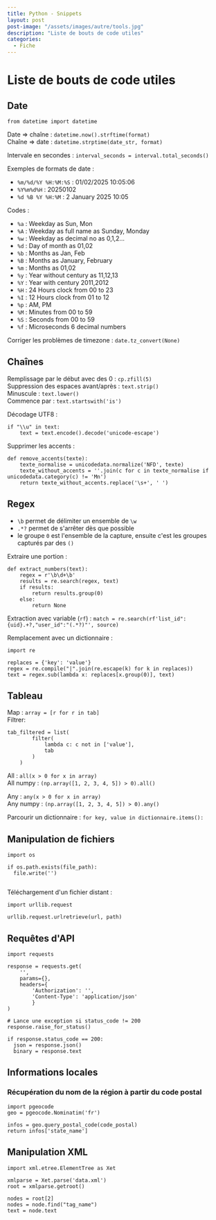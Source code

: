 ```yaml
---
title: Python - Snippets
layout: post  
post-image: "/assets/images/autre/tools.jpg"  
description: "Liste de bouts de code utiles"  
categories:
  - Fiche
---
```



# Liste de bouts de code utiles

## Date

`from datetime import datetime`

Date => chaîne : `datetime.now().strftime(format)`  
Chaîne => date : `datetime.strptime(date_str, format)`

Intervale en secondes : `interval_seconds = interval.total_seconds()`

Exemples de formats de date :
- `%m/%d/%Y %H:%M:%S` : 01/02/2025 10:05:06
- `%Y%m%d%H` : 20250102
- `%d %B %Y %H:%M` : 2 January 2025 10:05

Codes :
- `%a` :	Weekday as Sun, Mon
- `%A` :	Weekday as full name as Sunday, Monday
- `%w` :	Weekday as decimal no as 0,1,2...
- `%d` :	Day of month as 01,02
- `%b` :	Months as Jan, Feb
- `%B` :	Months as January, February
- `%m` :	Months as 01,02
- `%y` :	Year without century as 11,12,13
- `%Y` :	Year with century 2011,2012
- `%H` :	24 Hours clock from 00 to 23
- `%I` :	12 Hours clock from 01 to 12
- `%p` :	AM, PM
- `%M` :	Minutes from 00 to 59
- `%S` :	Seconds from 00 to 59
- `%f` :	Microseconds 6 decimal numbers

Corriger les problèmes de timezone : `date.tz_convert(None)`

## Chaînes

Remplissage par le début avec des 0 : `cp.zfill(5)`  
Suppression des espaces avant/après : `text.strip()`  
Minuscule : `text.lower()`  
Commence par : `text.startswith('is')`

Décodage UTF8 : 
``` 
if "\\u" in text:
    text = text.encode().decode('unicode-escape')
```

Supprimer les accents :
``` 
def remove_accents(texte):
    texte_normalise = unicodedata.normalize('NFD', texte)
    texte_without_accents = ''.join(c for c in texte_normalise if unicodedata.category(c) != 'Mn')
    return texte_without_accents.replace('\s+', ' ')
```

## Regex

- `\b` permet de délimiter un ensemble de `\w`
- `.*?` permet de s'arrêter dès que possible
- le groupe `0` est l'ensemble de la capture, ensuite c'est les groupes capturés par des `()`

Extraire une portion :
``` 
def extract_numbers(text):
    regex = r'\b\d+\b'
    results = re.search(regex, text)
    if results:
        return results.group(0)
    else:
        return None
```

Extraction avec variable (`rf`) :
`match = re.search(rf'list_id":{uid}.+?,"user_id":"(.*?)"', source)`

Remplacement avec un dictionnaire :
``` 
import re

replaces = {'key': 'value'}
regex = re.compile("|".join(re.escape(k) for k in replaces))
text = regex.sub(lambda x: replaces[x.group(0)], text)
```

## Tableau

Map : `array = [r for r in tab]`   
Filtrer:
```
tab_filtered = list(
        filter(
            lambda c: c not in ['value'], 
            tab
        )
    ) 
```  

All : `all(x > 0 for x in array)`  
All numpy : `(np.array([1, 2, 3, 4, 5]) > 0).all()`

Any : `any(x > 0 for x in array)`  
Any numpy : `(np.array([1, 2, 3, 4, 5]) > 0).any()`

Parcourir un dictionnaire : `for key, value in dictionnaire.items():`

## Manipulation de fichiers

```
import os

if os.path.exists(file_path):
  file.write('')
  
```

Téléchargement d'un fichier distant :   
``` 
import urllib.request

urllib.request.urlretrieve(url, path)
```

## Requêtes d'API

```
import requests

response = requests.get(
    '', 
    params={}, 
    headers={
        'Authorization': '', 
        'Content-Type': 'application/json'
        }
)

# Lance une exception si status_code != 200
response.raise_for_status()

if response.status_code == 200:
  json = response.json()
  binary = response.text

```

## Informations locales

### Récupération du nom de la région à partir du code postal
```
import pgeocode
geo = pgeocode.Nominatim('fr')

infos = geo.query_postal_code(code_postal)
return infos['state_name']
```

## Manipulation XML 

``` 
import xml.etree.ElementTree as Xet 

xmlparse = Xet.parse('data.xml') 
root = xmlparse.getroot() 

nodes = root[2]
nodes = node.find("tag_name")
text = node.text
```
